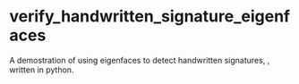# verify_handwritten_signature_eigenfaces
A demostration of using eigenfaces to detect handwritten signatures, , written in python. 
